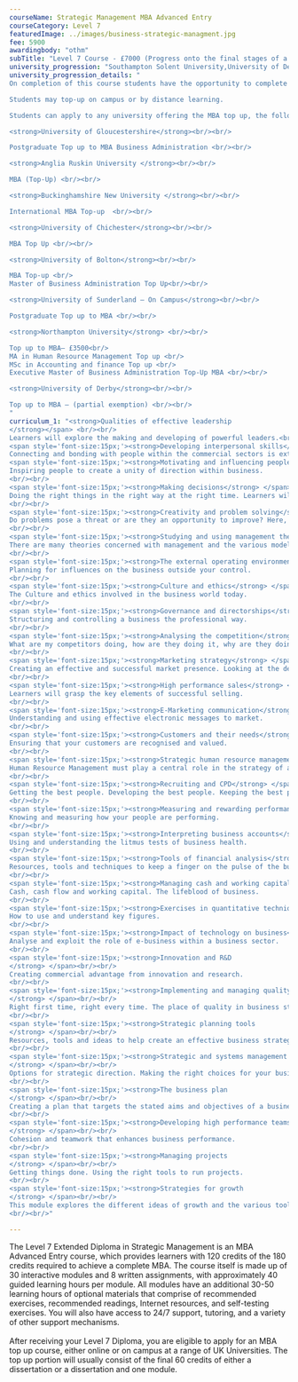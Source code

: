 ```yaml
---
courseName: Strategic Management MBA Advanced Entry
courseCategory: Level 7
featuredImage: ../images/business-strategic-managment.jpg
fee: 5900
awardingbody: "othm"
subTitle: "Level 7 Course - £7000 (Progress onto the final stages of a University MBA)"
university_progression: "Southampton Solent University,University of Derby,University of Lincoln,University of Central Lancashire (UCLan)"
university_progression_details: "
On completion of this course students have the opportunity to complete an MBA programme from a range of UK universities. The top up programme can be studied online or on campus. The MBA top up comprises the final 60 credits which consists of either a dissertation or a dissertation and one module.

Students may top-up on campus or by distance learning.

Students can apply to any university offering the MBA top up, the following universities run Top Up programmes by DISTANCE LEARNING:<br/><br/>

<strong>University of Gloucestershire</strong><br/><br/>

Postgraduate Top up to MBA Business Administration <br/><br/>

<strong>Anglia Ruskin University </strong><br/><br/>

MBA (Top-Up) <br/><br/>

<strong>Buckinghamshire New University </strong><br/><br/>

International MBA Top-up  <br/><br/>

<strong>University of Chichester</strong><br/><br/>

MBA Top Up <br/><br/>

<strong>University of Bolton</strong><br/><br/>

MBA Top-up <br/>
Master of Business Administration Top Up<br/><br/>

<strong>University of Sunderland – On Campus</strong><br/><br/>

Postgraduate Top up to MBA <br/><br/>

<strong>Northampton University</strong> <br/><br/>

Top up to MBA– £3500<br/>
MA in Human Resource Management Top up <br/>
MSc in Accounting and finance Top up <br/>
Executive Master of Business Administration Top-Up MBA <br/><br/>

<strong>University of Derby</strong><br/><br/>

Top up to MBA – (partial exemption) <br/><br/>
"
curriculum_1: "<strong>Qualities of effective leadership
</strong></span> <br/><br/>
Learners will explore the making and developing of powerful leaders.<br/><br/>
<span style='font-size:15px;'><strong>Developing interpersonal skills</strong> </span> <br/><br/>
Connecting and bonding with people within the commercial sectors is extremely important for good business. This module trains learners in skills to improve and enhance communication techniques to create strong bonds.<br/><br/>
<span style='font-size:15px;'><strong>Motivating and influencing people</strong> </span><br/><br/>
Inspiring people to create a unity of direction within business.
<br/><br/>
<span style='font-size:15px;'><strong>Making decisions</strong> </span><br/><br/>
Doing the right things in the right way at the right time. Learners will look at the process of making a good decision.
<br/><br/>
<span style='font-size:15px;'><strong>Creativity and problem solving</strong> </span><br/><br/>
Do problems pose a threat or are they an opportunity to improve? Here, learners will figure out how to turn a problem into an advantage.
<br/><br/>
<span style='font-size:15px;'><strong>Studying and using management theories</strong> </span><br/><br/>
There are many theories concerned with management and the various models developed from these theories. This module looks over these theories with real life examples.
<br/><br/>
<span style='font-size:15px;'><strong>The external operating environment of business</strong> </span><br/><br/>
Planning for influences on the business outside your control.
<br/><br/>
<span style='font-size:15px;'><strong>Culture and ethics</strong> </span><br/><br/>
The Culture and ethics involved in the business world today.
<br/><br/>
<span style='font-size:15px;'><strong>Governance and directorships</strong> </span><br/><br/>
Structuring and controlling a business the professional way.
<br/><br/>
<span style='font-size:15px;'><strong>Analysing the competition</strong> </span><br/><br/>
What are my competitors doing, how are they doing it, why are they doing it? Reviewing and analysing competitor actions to enhance managerial roles.
<br/><br/>
<span style='font-size:15px;'><strong>Marketing strategy</strong> </span><br/><br/>
Creating an effective and successful market presence. Looking at the development of marketing strategies to create successful marketing campaigns.
<br/><br/>
<span style='font-size:15px;'><strong>High performance sales</strong> </span><br/><br/>
Learners will grasp the key elements of successful selling.
<br/><br/>
<span style='font-size:15px;'><strong>E-Marketing communication</strong> </span><br/><br/>
Understanding and using effective electronic messages to market.
<br/><br/>
<span style='font-size:15px;'><strong>Customers and their needs</strong> </span><br/><br/>
Ensuring that your customers are recognised and valued.
<br/><br/>
<span style='font-size:15px;'><strong>Strategic human resource management</strong> </span><br/><br/>
Human Resource Management must play a central role in the strategy of any organization. It is concerned with people as an asset of the business.
<br/><br/>
<span style='font-size:15px;'><strong>Recruiting and CPD</strong> </span><br/><br/>
Getting the best people. Developing the best people. Keeping the best people.
<br/><br/>
<span style='font-size:15px;'><strong>Measuring and rewarding performance</strong> </span><br/><br/>
Knowing and measuring how your people are performing.
<br/><br/>
<span style='font-size:15px;'><strong>Interpreting business accounts</strong> </span><br/><br/>
Using and understanding the litmus tests of business health.
<br/><br/>
<span style='font-size:15px;'><strong>Tools of financial analysis</strong> </span><br/><br/>
Resources, tools and techniques to keep a finger on the pulse of the business.
<br/><br/>
<span style='font-size:15px;'><strong>Managing cash and working capital</strong> </span><br/><br/>
Cash, cash flow and working capital. The lifeblood of business.
<br/><br/>
<span style='font-size:15px;'><strong>Exercises in quantitative techniques</strong> </span><br/><br/>
How to use and understand key figures.
<br/><br/>
<span style='font-size:15px;'><strong>Impact of technology on business</strong> </span><br/><br/>
Analyse and exploit the role of e-business within a business sector.
<br/><br/>
<span style='font-size:15px;'><strong>Innovation and R&D
</strong> </span><br/><br/>
Creating commercial advantage from innovation and research.
<br/><br/>
<span style='font-size:15px;'><strong>Implementing and managing quality systems
</strong> </span><br/><br/>
Right first time, right every time. The place of quality in business strategy.
<br/><br/>
<span style='font-size:15px;'><strong>Strategic planning tools
</strong> </span><br/><br/>
Resources, tools and ideas to help create an effective business strategy.
<br/><br/>
<span style='font-size:15px;'><strong>Strategic and systems management
</strong> </span><br/><br/>
Options for strategic direction. Making the right choices for your business.
<br/><br/>
<span style='font-size:15px;'><strong>The business plan
</strong> </span><br/><br/>
Creating a plan that targets the stated aims and objectives of a business.
<br/><br/>
<span style='font-size:15px;'><strong>Developing high performance teams
</strong> </span><br/><br/>
Cohesion and teamwork that enhances business performance.
<br/><br/>
<span style='font-size:15px;'><strong>Managing projects
</strong> </span><br/><br/>
Getting things done. Using the right tools to run projects.
<br/><br/>
<span style='font-size:15px;'><strong>Strategies for growth
</strong> </span><br/><br/>
This module explores the different ideas of growth and the various tools, measures and controls at a managers disposal in planning for growth.
<br/><br/>"

---
```


The Level 7 Extended Diploma in Strategic Management is an MBA Advanced Entry course, which provides learners with 120 credits of the 180 credits required to achieve a complete MBA. The course itself is made up of 30 interactive modules and 8 written assignments, with approximately 40 guided learning hours per module. All modules have an additional 30-50 learning hours of optional materials that comprise of recommended exercises, recommended readings, Internet resources, and self-testing exercises. You will also have access to 24/7 support, tutoring, and a variety of other support mechanisms.
<br/><br/>
After receiving your Level 7 Diploma, you are eligible to apply for an MBA top up course, either online or on campus at a range of UK Universities. The top up portion will usually consist of the final 60 credits of either a dissertation or a dissertation and one module.
